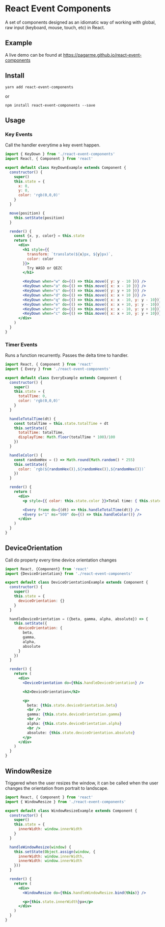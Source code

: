 # React Event Components

A set of components designed as an idiomatic way of working
with global, raw input (keyboard, mouse, touch, etc) in React.

## Example

A live demo can be found at https://pagarme.github.io/react-event-components

## Install

```
yarn add react-event-components
```

or

```
npm install react-event-components --save
```

## Usage

### Key Events

Call the handler everytime a key event happen.

```jsx
import { KeyDown } from './react-event-components'
import React, { Component } from 'react'

export default class KeyDownExample extends Component {
  constructor() {
    super()
    this.state = {
      x: 0,
      y: 0,
      color: 'rgb(0,0,0)'
    }
  }

  move(position) {
    this.setState(position)
  }

  render() {
    const {x, y, color} = this.state
    return (
      <div>
        <h1 style={{
          transform: `translate(${x}px, ${y}px)`,
          color: color
        }}>
          Try WASD or QEZC
        </h1>

        <KeyDown when="w" do={() => this.move({ y: y - 10 })} />
        <KeyDown when="a" do={() => this.move({ x: x - 10 })} />
        <KeyDown when="s" do={() => this.move({ y: y + 10 })} />
        <KeyDown when="d" do={() => this.move({ x: x + 10 })} />
        <KeyDown when="q" do={() => this.move({ x: x - 10, y: y - 10})} />
        <KeyDown when="e" do={() => this.move({ x: x + 10, y: y - 10})} />
        <KeyDown when="z" do={() => this.move({ x: x - 10, y: y + 10})} />
        <KeyDown when="c" do={() => this.move({ x: x + 10, y: y + 10})} />
      </div>
    )
  }
}
```

### Timer Events

Runs a function recurrently. Passes the delta time to handler.

```jsx
import React, { Component } from 'react'
import { Every } from './react-event-components'

export default class EveryExample extends Component {
  constructor() {
    super()
    this.state = {
      totalTime: 0,
      color: 'rgb(0,0,0)'
    }
  }

  handleTotalTime(dt) {
    const totalTime = this.state.totalTime + dt
    this.setState({
      totalTime: totalTime,
      displayTime: Math.floor(totalTime * 100)/100
    })
  }

  handleColor() {
    const randomHex = () => Math.round(Math.random() * 255)
    this.setState({
      color: `rgb(${randomHex()},${randomHex()},${randomHex()})`
    })
  }

  render() {
    return (
      <div>
        <p style={{ color: this.state.color }}>Total time: { this.state.displayTime }</p>

        <Every frame do={(dt) => this.handleTotalTime(dt)} />
        <Every s="1" ms="500" do={() => this.handleColor()} />
      </div>
    )
  }
}
```

## DeviceOrientation

Call do property every time device orientation changes

```jsx
import React, {Component} from 'react'
import {DeviceOrientation} from './react-event-components'

export default class DeviceOrientationExample extends Component {
  constructor() {
    super()
    this.state = {
      deviceOrientation: {}
    }
  }

  handleDeviceOrientation = ({beta, gamma, alpha, absolute}) => {
    this.setState({
      deviceOrientation: {
        beta,
        gamma,
        alpha,
        absolute
      }
    })
  }

  render() {
    return (
      <div>
        <DeviceOrientation do={this.handleDeviceOrientation} />

        <h2>DeviceOrientation</h2>

        <p>
          beta: {this.state.deviceOrientation.beta}
          <br />
          gamma: {this.state.deviceOrientation.gamma}
          <br />
          alpha: {this.state.deviceOrientation.alpha}
          <br />
          absolute: {this.state.deviceOrientation.absolute}
        </p>
      </div>
    )
  }
}
```

## WindowResize

Triggered when the user resizes the window, it can be called when the user changes the orientation from portrait to landscape.

```jsx
import React, { Component } from 'react'
import { WindowResize } from './react-event-components'

export default class WindowResizeExample extends Component {
  constructor() {
    super()
    this.state = {
      innerWidth: window.innerWidth
    }
  }

  handleWindowResize(window) {
    this.setState(Object.assign(window, {
      innerWidth: window.innerWidth,
      innerWidth: window.innerWidth
    }))
  }

  render() {
    return (
      <div>
        <WindowResize do={this.handleWindowResize.bind(this)} />

        <p>{this.state.innerWidth}px</p>
      </div>
    )
  }
}
```
